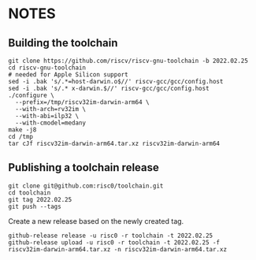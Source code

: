 # NOTES

## Building the toolchain

```
git clone https://github.com/riscv/riscv-gnu-toolchain -b 2022.02.25
cd riscv-gnu-toolchain
# needed for Apple Silicon support
sed -i .bak 's/.*=host-darwin.o$//' riscv-gcc/gcc/config.host
sed -i .bak 's/.* x-darwin.$//' riscv-gcc/gcc/config.host
./configure \
  --prefix=/tmp/riscv32im-darwin-arm64 \
  --with-arch=rv32im \
  --with-abi=ilp32 \
  --with-cmodel=medany
make -j8
cd /tmp
tar cJf riscv32im-darwin-arm64.tar.xz riscv32im-darwin-arm64
```

## Publishing a toolchain release

```
git clone git@github.com:risc0/toolchain.git
cd toolchain
git tag 2022.02.25
git push --tags
```

Create a new release based on the newly created tag.

```
github-release release -u risc0 -r toolchain -t 2022.02.25
github-release upload -u risc0 -r toolchain -t 2022.02.25 -f riscv32im-darwin-arm64.tar.xz -n riscv32im-darwin-arm64.tar.xz
```
